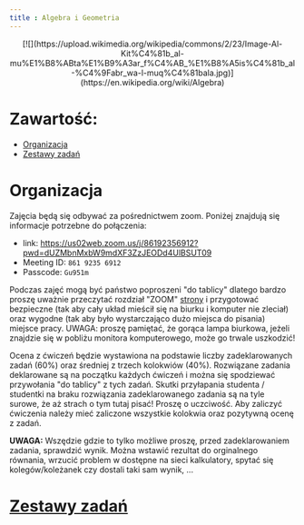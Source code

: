 ```yaml
---
title : Algebra i Geometria
---
```


<center>
[![](https://upload.wikimedia.org/wikipedia/commons/2/23/Image-Al-Kit%C4%81b_al-mu%E1%B8%ABta%E1%B9%A3ar_f%C4%AB_%E1%B8%A5is%C4%81b_al-%C4%9Fabr_wa-l-muq%C4%81bala.jpg)](https://en.wikipedia.org/wiki/Algebra)
</center>



# Zawartość:

* [Organizacja](#organizacja)
* [Zestawy zadań](./00pl_inv.html)



# Organizacja

Zajęcia będą się odbywać za pośrednictwem zoom. Poniżej znajdują się informacje potrzebne do połączenia:

- link: <https://us02web.zoom.us/j/86192356912?pwd=dUZMbnMxbW9mdXF3ZzJEODd4UlBSUT09>
- Meeting ID: `861 9235 6912`
- Passcode: `Gu951m`

Podczas zajęć mogą być państwo poproszeni "do tablicy" dlatego
bardzo proszę uważnie przeczytać rozdział "ZOOM" [strony](https://kacpertopol.github.io/00000000pl.html)
i przygotować bezpieczne (tak aby cały układ mieścił się na biurku i komputer nie zleciał) oraz wygodne
(tak aby było wystarczająco dużo miejsca do pisania) miejsce pracy. UWAGA: proszę pamiętać, że gorąca lampa
biurkowa, jeżeli znajdzie się w pobliżu monitora komputerowego, może go trwale uszkodzić!

Ocena z ćwiczeń będzie wystawiona na podstawie liczby zadeklarowanych zadań (60%) oraz średniej z trzech
kolokwiów (40%). Rozwiązane zadania deklarowane są na początku każdych ćwiczeń i można się spodziewać
przywołania "do tablicy" z tych zadań. Skutki przyłapania studenta / studentki na braku rozwiązania
zadeklarowanego zadania są na tyle surowe, że aż strach o tym tutaj pisać! Proszę o uczciwość. 
Aby zaliczyć ćwiczenia należy mieć zaliczone wszystkie kolokwia oraz pozytywną ocenę z zadań.

**UWAGA:** Wszędzie gdzie to tylko możliwe proszę, przed zadeklarowaniem zadania, sprawdzić wynik. Można
wstawić rezultat do orginalnego równania, wrzucić problem w dostępne na sieci kalkulatory, spytać się
kolegów/koleżanek czy dostali taki sam wynik, ...



# [Zestawy zadań](./00pl_inv.html)


